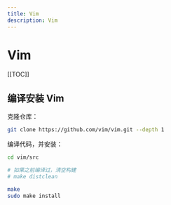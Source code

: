```yaml
---
title: Vim
description: Vim
---
```


# Vim

[[TOC]]

## 编译安装 Vim

克隆仓库：

```bash
git clone https://github.com/vim/vim.git --depth 1
```

编译代码，并安装：

```bash
cd vim/src

# 如果之前编译过，清空构建
# make distclean

make
sudo make install
```

